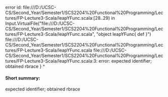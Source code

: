 error id: file:///D:/UCSC-CS/Second_Year/Semester1/SCS2204%20Functional%20Programming/Lectures/FP-Lecture3-Scala/leapYFunc.scala:[28..29) in Input.VirtualFile("file:///D:/UCSC-CS/Second_Year/Semester1/SCS2204%20Functional%20Programming/Lectures/FP-Lecture3-Scala/leapYFunc.scala", "object leapYFunc{
    def
}")
file:///D:/UCSC-CS/Second_Year/Semester1/SCS2204%20Functional%20Programming/Lectures/FP-Lecture3-Scala/leapYFunc.scala
file:///D:/UCSC-CS/Second_Year/Semester1/SCS2204%20Functional%20Programming/Lectures/FP-Lecture3-Scala/leapYFunc.scala:3: error: expected identifier; obtained rbrace
}
^
#### Short summary: 

expected identifier; obtained rbrace